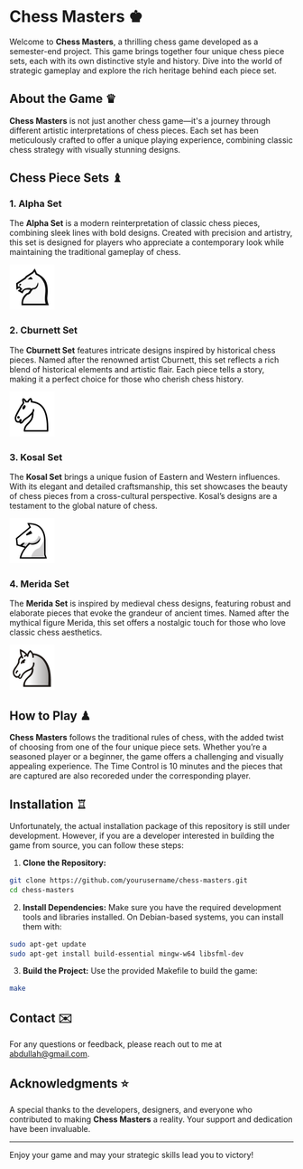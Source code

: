 # Chess Masters ♚

Welcome to **Chess Masters**, a thrilling chess game developed as a semester-end project. This game brings together four unique chess piece sets, each with its own distinctive style and history. Dive into the world of strategic gameplay and explore the rich heritage behind each piece set.

## About the Game ♛

**Chess Masters** is not just another chess game—it's a journey through different artistic interpretations of chess pieces. Each set has been meticulously crafted to offer a unique playing experience, combining classic chess strategy with visually stunning designs.

## Chess Piece Sets ♝

### 1. Alpha Set

The **Alpha Set** is a modern reinterpretation of classic chess pieces, combining sleek lines with bold designs. Created with precision and artistry, this set is designed for players who appreciate a contemporary look while maintaining the traditional gameplay of chess.

![Alpha Set](external/pieces/alpha/wN.png)

### 2. Cburnett Set

The **Cburnett Set** features intricate designs inspired by historical chess pieces. Named after the renowned artist Cburnett, this set reflects a rich blend of historical elements and artistic flair. Each piece tells a story, making it a perfect choice for those who cherish chess history.

![Cburnett Set](external/pieces/cburnett/wN.png)

### 3. Kosal Set

The **Kosal Set** brings a unique fusion of Eastern and Western influences. With its elegant and detailed craftsmanship, this set showcases the beauty of chess pieces from a cross-cultural perspective. Kosal’s designs are a testament to the global nature of chess.

![Kosal Set](external/pieces/kosal/wN.png)

### 4. Merida Set

The **Merida Set** is inspired by medieval chess designs, featuring robust and elaborate pieces that evoke the grandeur of ancient times. Named after the mythical figure Merida, this set offers a nostalgic touch for those who love classic chess aesthetics.

![Merida Set](external/pieces/merida/wN.png)

## How to Play ♟

**Chess Masters** follows the traditional rules of chess, with the added twist of choosing from one of the four unique piece sets. Whether you’re a seasoned player or a beginner, the game offers a challenging and visually appealing experience. The Time Control is 10 minutes and the pieces that are captured are also recoreded under the corresponding player.

## Installation ♖

Unfortunately, the actual installation package of this repository is still under development. However, if you are a developer interested in building the game from source, you can follow these steps:

1. **Clone the Repository:**
```bash
git clone https://github.com/yourusername/chess-masters.git
cd chess-masters
```

2. **Install Dependencies:**
Make sure you have the required development tools and libraries installed. On Debian-based systems, you can install them with:
```bash
sudo apt-get update
sudo apt-get install build-essential mingw-w64 libsfml-dev
```

3. **Build the Project:**
Use the provided Makefile to build the game:
```bash
make
```


## Contact ✉️

For any questions or feedback, please reach out to me at [abdullah@gmail.com](mailto:abdulahshoiab@gmail.com).

## Acknowledgments ⭐

A special thanks to the developers, designers, and everyone who contributed to making **Chess Masters** a reality. Your support and dedication have been invaluable.

---

Enjoy your game and may your strategic skills lead you to victory!
